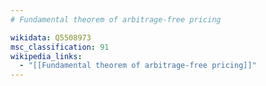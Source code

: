 ```yaml
---
# Fundamental theorem of arbitrage-free pricing

wikidata: Q5508973
msc_classification: 91
wikipedia_links:
  - "[[Fundamental theorem of arbitrage-free pricing]]"
---
```

